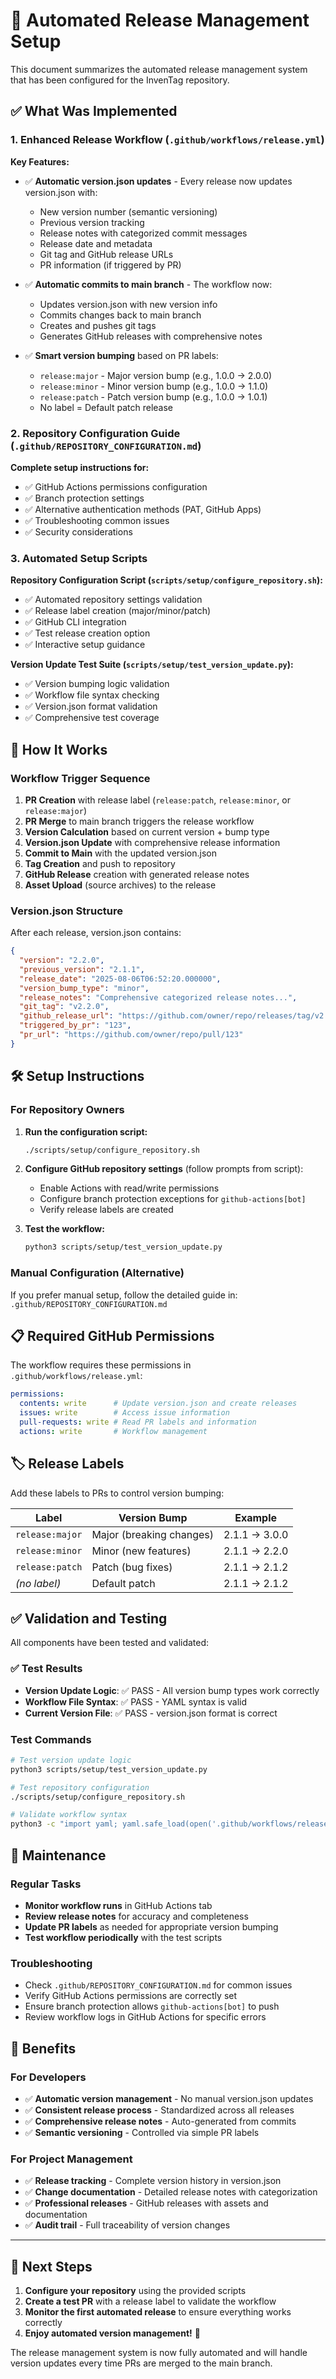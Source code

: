 # 🚀 Automated Release Management Setup

This document summarizes the automated release management system that has been configured for the InvenTag repository.

## ✅ What Was Implemented

### 1. Enhanced Release Workflow (`.github/workflows/release.yml`)

**Key Features:**
- ✅ **Automatic version.json updates** - Every release now updates version.json with:
  - New version number (semantic versioning)
  - Previous version tracking
  - Release notes with categorized commit messages
  - Release date and metadata
  - Git tag and GitHub release URLs
  - PR information (if triggered by PR)

- ✅ **Automatic commits to main branch** - The workflow now:
  - Updates version.json with new version info
  - Commits changes back to main branch
  - Creates and pushes git tags
  - Generates GitHub releases with comprehensive notes

- ✅ **Smart version bumping** based on PR labels:
  - `release:major` - Major version bump (e.g., 1.0.0 → 2.0.0)
  - `release:minor` - Minor version bump (e.g., 1.0.0 → 1.1.0)
  - `release:patch` - Patch version bump (e.g., 1.0.0 → 1.0.1)
  - No label = Default patch release

### 2. Repository Configuration Guide (`.github/REPOSITORY_CONFIGURATION.md`)

**Complete setup instructions for:**
- ✅ GitHub Actions permissions configuration
- ✅ Branch protection settings
- ✅ Alternative authentication methods (PAT, GitHub Apps)
- ✅ Troubleshooting common issues
- ✅ Security considerations

### 3. Automated Setup Scripts

**Repository Configuration Script (`scripts/setup/configure_repository.sh`):**
- ✅ Automated repository settings validation
- ✅ Release label creation (major/minor/patch)
- ✅ GitHub CLI integration
- ✅ Test release creation option
- ✅ Interactive setup guidance

**Version Update Test Suite (`scripts/setup/test_version_update.py`):**
- ✅ Version bumping logic validation
- ✅ Workflow file syntax checking
- ✅ Version.json format validation
- ✅ Comprehensive test coverage

## 🔄 How It Works

### Workflow Trigger Sequence

1. **PR Creation** with release label (`release:patch`, `release:minor`, or `release:major`)
2. **PR Merge** to main branch triggers the release workflow
3. **Version Calculation** based on current version + bump type
4. **Version.json Update** with comprehensive release information
5. **Commit to Main** with the updated version.json
6. **Tag Creation** and push to repository
7. **GitHub Release** creation with generated release notes
8. **Asset Upload** (source archives) to the release

### Version.json Structure

After each release, version.json contains:
```json
{
  "version": "2.2.0",
  "previous_version": "2.1.1", 
  "release_date": "2025-08-06T06:52:20.000000",
  "version_bump_type": "minor",
  "release_notes": "Comprehensive categorized release notes...",
  "git_tag": "v2.2.0",
  "github_release_url": "https://github.com/owner/repo/releases/tag/v2.2.0",
  "triggered_by_pr": "123",
  "pr_url": "https://github.com/owner/repo/pull/123"
}
```

## 🛠️ Setup Instructions

### For Repository Owners

1. **Run the configuration script:**
   ```bash
   ./scripts/setup/configure_repository.sh
   ```

2. **Configure GitHub repository settings** (follow prompts from script):
   - Enable Actions with read/write permissions
   - Configure branch protection exceptions for `github-actions[bot]`
   - Verify release labels are created

3. **Test the workflow:**
   ```bash
   python3 scripts/setup/test_version_update.py
   ```

### Manual Configuration (Alternative)

If you prefer manual setup, follow the detailed guide in:
`.github/REPOSITORY_CONFIGURATION.md`

## 📋 Required GitHub Permissions

The workflow requires these permissions in `.github/workflows/release.yml`:
```yaml
permissions:
  contents: write      # Update version.json and create releases
  issues: write        # Access issue information
  pull-requests: write # Read PR labels and information  
  actions: write       # Workflow management
```

## 🏷️ Release Labels

Add these labels to PRs to control version bumping:

| Label | Version Bump | Example |
|-------|-------------|---------|
| `release:major` | Major (breaking changes) | 2.1.1 → 3.0.0 |
| `release:minor` | Minor (new features) | 2.1.1 → 2.2.0 |
| `release:patch` | Patch (bug fixes) | 2.1.1 → 2.1.2 |
| *(no label)* | Default patch | 2.1.1 → 2.1.2 |

## ✅ Validation and Testing

All components have been tested and validated:

### ✅ Test Results
- **Version Update Logic**: ✅ PASS - All version bump types work correctly
- **Workflow File Syntax**: ✅ PASS - YAML syntax is valid
- **Current Version File**: ✅ PASS - version.json format is correct

### Test Commands
```bash
# Test version update logic
python3 scripts/setup/test_version_update.py

# Test repository configuration  
./scripts/setup/configure_repository.sh

# Validate workflow syntax
python3 -c "import yaml; yaml.safe_load(open('.github/workflows/release.yml'))"
```

## 🔧 Maintenance

### Regular Tasks
- **Monitor workflow runs** in GitHub Actions tab
- **Review release notes** for accuracy and completeness
- **Update PR labels** as needed for appropriate version bumping
- **Test workflow periodically** with the test scripts

### Troubleshooting
- Check `.github/REPOSITORY_CONFIGURATION.md` for common issues
- Verify GitHub Actions permissions are correctly set
- Ensure branch protection allows `github-actions[bot]` to push
- Review workflow logs in GitHub Actions for specific errors

## 🎉 Benefits

### For Developers
- ✅ **Automatic version management** - No manual version.json updates
- ✅ **Consistent release process** - Standardized across all releases  
- ✅ **Comprehensive release notes** - Auto-generated from commits
- ✅ **Semantic versioning** - Controlled via simple PR labels

### For Project Management
- ✅ **Release tracking** - Complete version history in version.json
- ✅ **Change documentation** - Detailed release notes with categorization
- ✅ **Professional releases** - GitHub releases with assets and documentation
- ✅ **Audit trail** - Full traceability of version changes

---

## 🚀 Next Steps

1. **Configure your repository** using the provided scripts
2. **Create a test PR** with a release label to validate the workflow
3. **Monitor the first automated release** to ensure everything works correctly
4. **Enjoy automated version management!** 🎉

The release management system is now fully automated and will handle version updates every time PRs are merged to the main branch.